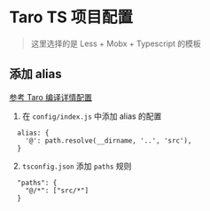 # Taro TS 项目配置

> 这里选择的是 Less + Mobx + Typescript 的模板

## 添加 alias

[参考 Taro 编译详情配置](https://nervjs.github.io/taro/docs/config-detail.html#alias)

1. 在 `config/index.js` 中添加 alias 的配置

```
  alias: {
    '@': path.resolve(__dirname, '..', 'src'),
  }
```

2. `tsconfig.json` 添加 `paths` 规则

```
  "paths": {
    "@/*": ["src/*"]
  }
```
